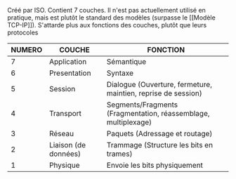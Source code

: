 Créé par ISO. Contient 7 couches. Il n'est pas actuellement utilisé en pratique, mais est plutôt le standard des modèles (surpasse le [[Modèle TCP-IP]]). S'attarde plus aux fonctions des couches, plutôt que leurs protocoles

| NUMERO | COUCHE               | FONCTION                                                       |
| ------ | -------------------- | -------------------------------------------------------------- |
| 7      | Application          | Sémantique                                                     |
| 6      | Presentation         | Syntaxe                                                        |
| 5      | Session              | Dialogue (Ouverture, fermeture, maintien, reprise de session)  |
| 4      | Transport            | Segments/Fragments (Fragmentation, réassemblage, multiplexage) |
| 3      | Réseau               | Paquets (Adressage et routage)                                 |
| 2      | Liaison (de données) | Trammage (Structure les bits en trames)                        |
| 1      | Physique             | Envoie les bits physiquement                                   |